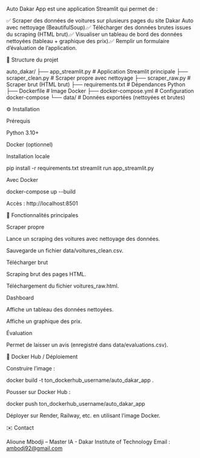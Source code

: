 Auto Dakar App est une application Streamlit qui permet de :

✅ Scraper des données de voitures sur plusieurs pages du site Dakar Auto avec nettoyage (BeautifulSoup).✅ Télécharger des données brutes issues du scraping (HTML brut).✅ Visualiser un tableau de bord des données nettoyées (tableau + graphique des prix).✅ Remplir un formulaire d’évaluation de l’application.

📂 Structure du projet

auto_dakar/
├── app_streamlit.py      # Application Streamlit principale
├── scraper_clean.py      # Scraper propre avec nettoyage
├── scraper_raw.py        # Scraper brut (HTML brut)
├── requirements.txt      # Dépendances Python
├── Dockerfile            # Image Docker
├── docker-compose.yml    # Configuration docker-compose
└── data/                 # Données exportées (nettoyées et brutes)

⚙️ Installation

Prérequis

Python 3.10+

Docker (optionnel)

Installation locale

pip install -r requirements.txt
streamlit run app_streamlit.py

Avec Docker

docker-compose up --build

Accès : http://localhost:8501

🚀 Fonctionnalités principales

Scraper propre

Lance un scraping des voitures avec nettoyage des données.

Sauvegarde un fichier data/voitures_clean.csv.

Télécharger brut

Scraping brut des pages HTML.

Téléchargement du fichier voitures_raw.html.

Dashboard

Affiche un tableau des données nettoyées.

Affiche un graphique des prix.

Évaluation

Permet de laisser un avis (enregistré dans data/evaluations.csv).

🐳 Docker Hub / Déploiement

Construire l’image :

docker build -t ton_dockerhub_username/auto_dakar_app .

Pousser sur Docker Hub :

docker push ton_dockerhub_username/auto_dakar_app

Déployer sur Render, Railway, etc. en utilisant l’image Docker.

✉️ Contact

Alioune Mbodji – Master IA - Dakar Institute of Technology
Email : ambodj92@gmail.com